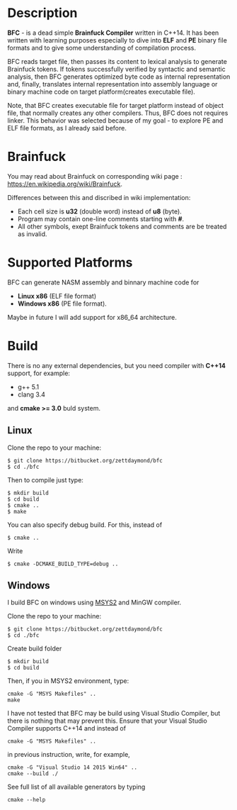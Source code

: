 # Description #
**BFC** - is a dead simple **Brainfuck Compiler** written in C++14. It has been written with learning purposes especially to dive into **ELF** and **PE** binary file formats and to give some understanding of compilation process.

BFC reads target file, then passes its content to lexical analysis to generate Brainfuck tokens. If tokens successfully verified by syntactic and semantic analysis, then BFC generates optimized byte code as internal representation and, finally, translates internal representation into assembly language or binary machine code on target platform(creates executable file).

Note, that BFC creates executable file for target platform instead of object file, that normally creates any other compilers. Thus, BFC does not requires linker. This behavior was selected because of my goal - to explore PE and ELF file formats, as I already said before. 

# Brainfuck #
You may read about Brainfuck on corresponding wiki page : https://en.wikipedia.org/wiki/Brainfuck. 

Differences between this and discribed in wiki implementation:

* Each cell size is **u32** (double word) instead of **u8** (byte).
* Program may contain one-line comments starting with **#**.
* All other symbols, exept Brainfuck tokens and comments are be treated as invalid.

# Supported Platforms #
BFC can generate NASM assembly and binnary machine code for 

* **Linux x86** (ELF file format) 
* **Windows x86** (PE file format).

Maybe in future I will add support for x86_64 architecture.

# Build #
There is no any external dependencies, but you need compiler with **C++14** support, for example:

* g++ 5.1
* clang 3.4

and **cmake >= 3.0** buld system.

## Linux ##
Clone the repo to your machine:
```
$ git clone https://bitbucket.org/zettdaymond/bfc
$ cd ./bfc
```
Then to compile just type:
```
$ mkdir build
$ cd build
$ cmake ..
$ make
```

You can also specify debug build. For this, instead of
```
$ cmake ..
```
Write
```
$ cmake -DCMAKE_BUILD_TYPE=debug ..
```
## Windows ##
I build BFC on windows using [MSYS2](https://msys2.github.io/) and MinGW compiler.

Clone the repo to your machine:
```
$ git clone https://bitbucket.org/zettdaymond/bfc
$ cd ./bfc
```
Create build folder
```
$ mkdir build
$ cd build
```
Then, if you in MSYS2 environment, type:
```
cmake -G "MSYS Makefiles" ..
make
```
I have not tested that BFC may be build using Visual Studio Compiler, but there is nothing that may prevent this. Ensure that your Visual Studio Compiler supports C++14 and instead of
```
cmake -G "MSYS Makefiles" ..
```
in previous instruction, write, for example,
```
cmake -G "Visual Studio 14 2015 Win64" ..
cmake --build ./
```
See full list of all available generators by typing
```
cmake --help
```